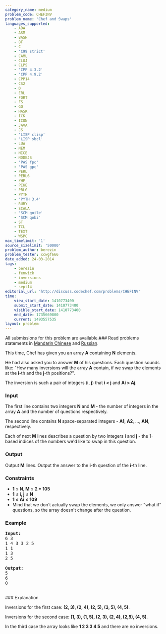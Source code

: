 ```yaml
---
category_name: medium
problem_code: CHEFINV
problem_name: 'Chef and Swaps'
languages_supported:
    - ADA
    - ASM
    - BASH
    - BF
    - C
    - 'C99 strict'
    - CAML
    - CLOJ
    - CLPS
    - 'CPP 4.3.2'
    - 'CPP 4.9.2'
    - CPP14
    - CS2
    - D
    - ERL
    - FORT
    - FS
    - GO
    - HASK
    - ICK
    - ICON
    - JAVA
    - JS
    - 'LISP clisp'
    - 'LISP sbcl'
    - LUA
    - NEM
    - NICE
    - NODEJS
    - 'PAS fpc'
    - 'PAS gpc'
    - PERL
    - PERL6
    - PHP
    - PIKE
    - PRLG
    - PYTH
    - 'PYTH 3.4'
    - RUBY
    - SCALA
    - 'SCM guile'
    - 'SCM qobi'
    - ST
    - TCL
    - TEXT
    - WSPC
max_timelimit: '1'
source_sizelimit: '50000'
problem_author: berezin
problem_tester: xcwgf666
date_added: 24-03-2014
tags:
    - berezin
    - fenwick
    - inversions
    - medium
    - sept14
editorial_url: 'http://discuss.codechef.com/problems/CHEFINV'
time:
    view_start_date: 1410773400
    submit_start_date: 1410773400
    visible_start_date: 1410773400
    end_date: 1735669800
    current: 1493557535
layout: problem
---
```

All submissions for this problem are available.###  Read problems statements in [Mandarin Chinese](http://www.codechef.com/download/translated/SEPT14/mandarin/CHEFINV.pdf) and [Russian](http://www.codechef.com/download/translated/SEPT14/russian/CHEFINV.pdf).

This time, Chef has given you an array **A** containing **N** elements.

He had also asked you to answer **M** of his questions. Each question sounds like: "How many inversions will the array **A** contain, if we swap the elements at the **i**-th and the **j**-th positions?".

The inversion is such a pair of integers (**i**, **j**) that **i < j** and **Ai > Aj**.

### Input

The first line contains two integers **N** and **M** - the number of integers in the array **A** and the number of questions respectively.

The second line contains **N** space-separated integers - **A1**, **A2**, ..., **AN**, respectively.

Each of next **M** lines describes a question by two integers **i** and **j** - the 1-based indices of the numbers we'd like to swap in this question.

### Output

Output **M** lines. Output the answer to the **i**-th question of the **i**-th line.

### Constraints

- **1** ≤ **N, M** ≤ **2 \* 105**
- **1** ≤ **i, j** ≤ **N**
- **1** ≤ **Ai** ≤ **109**
- Mind that we don't actually swap the elements, we only answer "what if" questions, so the array doesn't change after the question.

### Example

<pre><b>Input:</b>
6 3
1 4 3 3 2 5
1 1
1 3
2 5

<b>Output:</b>
5
6
0

</pre>### Explanation

Inversions for the first case: **(2, 3), (2, 4), (2, 5), (3, 5), (4, 5)**.

Inversions for the second case: **(1, 3), (1, 5), (2, 3), (2, 4), (2,5), (4, 5)**.

In the third case the array looks like **1 2 3 3 4 5** and there are no inversions.
